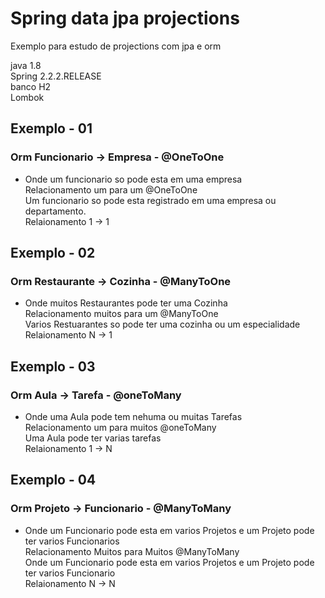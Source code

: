 # Spring data jpa projections
Exemplo para estudo de projections com jpa e orm

java 1.8 </br>
Spring 2.2.2.RELEASE </br>
banco H2 </br>
Lombok </br>

## Exemplo - 01
### Orm Funcionario -> Empresa - @OneToOne
 * Onde um funcionario so pode esta em uma empresa </br>
   Relacionamento um para um @OneToOne </br>
   Um funcionario so pode esta registrado em uma empresa ou departamento.</br>
   Relaionamento 1 -> 1 </br>
      
## Exemplo - 02
### Orm Restaurante -> Cozinha - @ManyToOne
 * Onde muitos Restaurantes pode ter uma Cozinha </br>
   Relacionamento muitos para um @ManyToOne </br>
   Varios Restuarantes so pode ter uma cozinha ou um especialidade </br>
    Relaionamento N -> 1 </br>
   
## Exemplo - 03
### Orm Aula -> Tarefa - @oneToMany
 * Onde uma Aula pode tem nehuma ou muitas Tarefas  </br>
   Relacionamento um para muitos @oneToMany </br> 
   Uma Aula pode ter varias tarefas  </br>
   Relaionamento 1 -> N </br>
   
## Exemplo - 04
### Orm Projeto -> Funcionario - @ManyToMany
 * Onde um Funcionario pode esta em varios Projetos e um Projeto pode ter varios Funcionarios </br>
   Relacionamento Muitos para Muitos @ManyToMany </br> 
   Onde um Funcionario pode esta em varios Projetos e um Projeto pode ter varios Funcionario  </br>
    Relaionamento N -> N </br>

